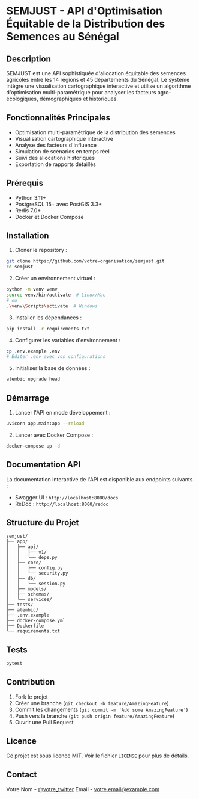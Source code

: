 # SEMJUST - API d'Optimisation Équitable de la Distribution des Semences au Sénégal

## Description
SEMJUST est une API sophistiquée d'allocation équitable des semences agricoles entre les 14 régions et 45 départements du Sénégal. Le système intègre une visualisation cartographique interactive et utilise un algorithme d'optimisation multi-paramétrique pour analyser les facteurs agro-écologiques, démographiques et historiques.

## Fonctionnalités Principales
- Optimisation multi-paramétrique de la distribution des semences
- Visualisation cartographique interactive
- Analyse des facteurs d'influence
- Simulation de scénarios en temps réel
- Suivi des allocations historiques
- Exportation de rapports détaillés

## Prérequis
- Python 3.11+
- PostgreSQL 15+ avec PostGIS 3.3+
- Redis 7.0+
- Docker et Docker Compose

## Installation

1. Cloner le repository :
```bash
git clone https://github.com/votre-organisation/semjust.git
cd semjust
```

2. Créer un environnement virtuel :
```bash
python -m venv venv
source venv/bin/activate  # Linux/Mac
# ou
.\venv\Scripts\activate  # Windows
```

3. Installer les dépendances :
```bash
pip install -r requirements.txt
```

4. Configurer les variables d'environnement :
```bash
cp .env.example .env
# Éditer .env avec vos configurations
```

5. Initialiser la base de données :
```bash
alembic upgrade head
```

## Démarrage

1. Lancer l'API en mode développement :
```bash
uvicorn app.main:app --reload
```

2. Lancer avec Docker Compose :
```bash
docker-compose up -d
```

## Documentation API
La documentation interactive de l'API est disponible aux endpoints suivants :
- Swagger UI : `http://localhost:8000/docs`
- ReDoc : `http://localhost:8000/redoc`

## Structure du Projet
```
semjust/
├── app/
│   ├── api/
│   │   ├── v1/
│   │   └── deps.py
│   ├── core/
│   │   ├── config.py
│   │   └── security.py
│   ├── db/
│   │   └── session.py
│   ├── models/
│   ├── schemas/
│   └── services/
├── tests/
├── alembic/
├── .env.example
├── docker-compose.yml
├── Dockerfile
└── requirements.txt
```

## Tests
```bash
pytest
```

## Contribution
1. Fork le projet
2. Créer une branche (`git checkout -b feature/AmazingFeature`)
3. Commit les changements (`git commit -m 'Add some AmazingFeature'`)
4. Push vers la branche (`git push origin feature/AmazingFeature`)
5. Ouvrir une Pull Request

## Licence
Ce projet est sous licence MIT. Voir le fichier `LICENSE` pour plus de détails.

## Contact
Votre Nom - [@votre_twitter](https://twitter.com/votre_twitter)
Email - votre.email@example.com 